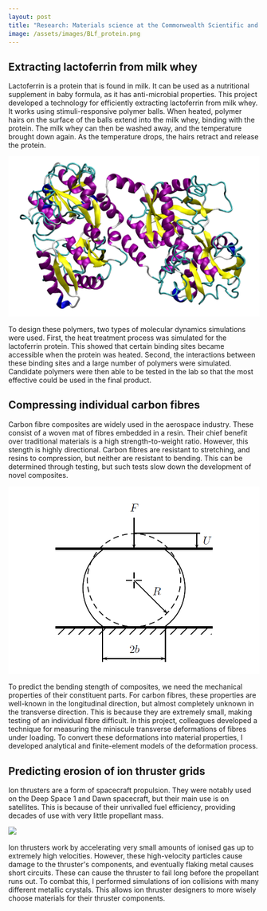 ```yaml
---
layout: post
title: "Research: Materials science at the Commonwealth Scientific and Industrial Research Organisation"
image: /assets/images/BLf_protein.png
---
```


## Extracting lactoferrin from milk whey

Lactoferrin is a protein that is found in milk. It can be used as a nutritional supplement in baby formula, as it has anti-microbial properties. This project developed a technology for efficiently extracting lactoferrin from milk whey. It works using stimuli-responsive polymer balls. When heated, polymer hairs on the surface of the balls extend into the milk whey, binding with the protein. The milk whey can then be washed away, and the temperature brought down again. As the temperature drops, the hairs retract and release the protein.

![](/assets/images/BLf_protein.png)

To design these polymers, two types of molecular dynamics simulations were used. First, the heat treatment process was simulated for the lactoferrin protein. This showed that certain binding sites became accessible when the protein was heated. Second, the interactions between these binding sites and a large number of polymers were simulated. Candidate polymers were then able to be tested in the lab so that the most effective could be used in the final product.

## Compressing individual carbon fibres

Carbon fibre composites are widely used in the aerospace industry. These consist of a woven mat of fibres embedded in a resin. Their chief benefit over traditional materials is a high strength-to-weight ratio. However, this stength is highly directional. Carbon fibres are resistant to stretching, and resins to compression, but neither are resistant to bending. This can be determined through testing, but such tests slow down the development of novel composites.

![](/assets/images/fibre_diagram.png)

To predict the bending stength of composites, we need the mechanical properties of their constituent parts. For carbon fibres, these properties are well-known in the longitudinal direction, but almost completely unknown in the transverse direction. This is because they are extremely small, making testing of an individual fibre difficult. In this project, colleagues developed a technique for measuring the miniscule transverse deformations of fibres under loading. To convert these deformations into material properties, I developed analytical and finite-element models of the deformation process.

## Predicting erosion of ion thruster grids

Ion thrusters are a form of spacecraft propulsion. They were notably used on the Deep Space 1 and Dawn spacecraft, but their main use is on satellites. This is because of their unrivalled fuel efficiency, providing decades of use with very little propellant mass.

![](/assets/images/ion_thruster_sputtering.gif)

Ion thrusters work by accelerating very small amounts of ionised gas up to extremely high velocities. However, these high-velocity particles cause damage to the thruster's components, and eventually flaking metal causes short circuits. These can cause the thruster to fail long before the propellant runs out. To combat this, I performed simulations of ion collisions with many different metallic crystals. This allows ion thruster designers to more wisely choose materials for their thruster components.
